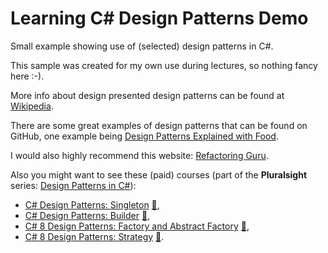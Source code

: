 # Learning C# Design Patterns Demo

Small example showing use of (selected) design patterns in C#.

This sample was created for my own use during lectures, so nothing fancy here :-).

More info about design presented design patterns can be found at [Wikipedia](https://en.wikipedia.org/wiki/Software_design_pattern).

There are some great examples of design patterns that can be found on GitHub, one example being [Design Patterns Explained with Food](https://github.com/wesdoyle/design-patterns-explained-with-food).

I would also highly recommend this website: [Refactoring Guru](https://refactoring.guru/design-patterns).

Also you might want to see these (paid) courses (part of the **Pluralsight** series: [Design Patterns in C#](https://app.pluralsight.com/paths/skills/design-patterns-in-c)):

- [C# Design Patterns: Singleton](https://app.pluralsight.com/library/courses/c-sharp-design-patterns-singleton/table-of-contents) [:file_folder:](https://app.pluralsight.com/library/courses/c-sharp-design-patterns-singleton/exercise-files),
- [C# Design Patterns: Builder](https://app.pluralsight.com/library/courses/c-sharp-design-patterns-builder/table-of-contents) [:file_folder:](https://app.pluralsight.com/library/courses/c-sharp-design-patterns-builder/exercise-files),
- [C# 8 Design Patterns: Factory and Abstract Factory](https://app.pluralsight.com/library/courses/c-sharp-design-patterns-factory-abstract/table-of-contents) [:file_folder:](https://app.pluralsight.com/library/courses/c-sharp-design-patterns-factory-abstract/exercise-files),
- [C# 8 Design Patterns: Strategy](https://app.pluralsight.com/library/courses/c-sharp-design-patterns-strategy/table-of-contents) [:file_folder:](https://app.pluralsight.com/library/courses/c-sharp-design-patterns-strategy/exercise-files).
